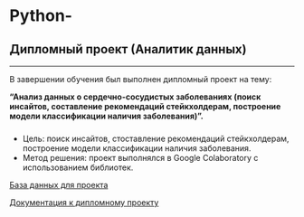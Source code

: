 # Python-
## Дипломный проект (Аналитик данных)

***
В завершении обучения был выполнен дипломный проект на тему:

__“Анализ данных о сердечно-сосудистых заболеваниях (поиск инсайтов, составление рекомендаций стейкхолдерам, построение модели классификации наличия заболевания)”.__
###



- Цель: поиск инсайтов, стоставление рекомендаций стейкхолдерам, построение модели классификации наличия заболевания.
- Метод решения: проект выполнялся в Google Colaboratory с использованием библиотек.


[База данных для проекта](https://www.kaggle.com/datasets/sulianova/cardiovascular-disease-dataset/data)

[Документация к дипломному проекту](https://docs.google.com/document/d/1KJGL7mRR3yJ1wV6gzQ-v9noZCDHl3ILmP2BNL7nm0BU/edit?tab=t.0)

